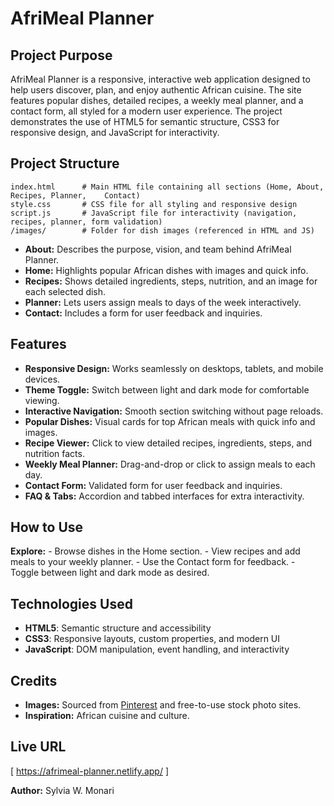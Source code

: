# AfriMeal Planner
  
## Project Purpose
AfriMeal Planner is a responsive, interactive web application designed to help users discover, plan, and enjoy authentic African cuisine. The site features popular dishes, detailed recipes, a weekly meal planner, and a contact form, all styled for a modern user experience. The project demonstrates the use of HTML5 for semantic structure, CSS3 for responsive design, and JavaScript for interactivity.


## Project Structure
```
index.html      # Main HTML file containing all sections (Home, About, Recipes, Planner,    Contact)
style.css       # CSS file for all styling and responsive design
script.js       # JavaScript file for interactivity (navigation, recipes, planner, form validation)
/images/        # Folder for dish images (referenced in HTML and JS)
```


- **About:** Describes the purpose, vision, and team behind AfriMeal Planner.
- **Home:** Highlights popular African dishes with images and quick info.
- **Recipes:** Shows detailed ingredients, steps, nutrition, and an image for each selected dish.
- **Planner:** Lets users assign meals to days of the week interactively.
- **Contact:** Includes a form for user feedback and inquiries.


## Features
- **Responsive Design:** Works seamlessly on desktops, tablets, and mobile devices.
- **Theme Toggle:** Switch between light and dark mode for comfortable viewing.
- **Interactive Navigation:** Smooth section switching without page reloads.
- **Popular Dishes:** Visual cards for top African meals with quick info and images.
- **Recipe Viewer:** Click to view detailed recipes, ingredients, steps, and nutrition facts.
- **Weekly Meal Planner:** Drag-and-drop or click to assign meals to each day.
- **Contact Form:** Validated form for user feedback and inquiries.
- **FAQ & Tabs:** Accordion and tabbed interfaces for extra interactivity.


## How to Use
 **Explore:**
    - Browse dishes in the Home section.
    - View recipes and add meals to your weekly planner.
    - Use the Contact form for feedback.
    - Toggle between light and dark mode as desired.


## Technologies Used
- **HTML5**: Semantic structure and accessibility
- **CSS3**: Responsive layouts, custom properties, and modern UI
- **JavaScript**: DOM manipulation, event handling, and interactivity


## Credits
- **Images:** Sourced from [Pinterest](https://www.pinterest.com/) and free-to-use stock photo sites.
- **Inspiration:** African cuisine and culture.

## Live URL
[ https://afrimeal-planner.netlify.app/ ]


**Author:** Sylvia W. Monari


